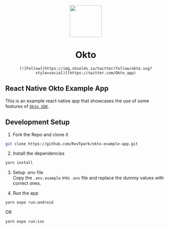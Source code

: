 <div align="center">
    <img src="https://pbs.twimg.com/profile_images/1650407904036687874/Ek5Q2hla_400x400.png" width="100px" />
    <h1>Okto</h1>
    
    [![Follow](https://img.shields.io/twitter/follow/okto.svg?style=social)](https://twitter.com/Okto_app)
</div>

## React Native Okto Example App
This is an example react native app that showcases the use of some features of [`Okto SDK`](https://www.npmjs.com/package/rn-okto-sdk).

## Development Setup
1. Fork the Repo and clone it
```bash
git clone https://github.com/RevTpark/okto-example-app.git
```

2. Install the dependencies
```bash
yarn install
```

3. Setup .env file\
Copy the `.env.example` into `.env` file and replace the dummy values with correct ones.

4. Run the app
```bash
yarn expo run:android
```
OR
```bash
yarn expo run:ios
```

